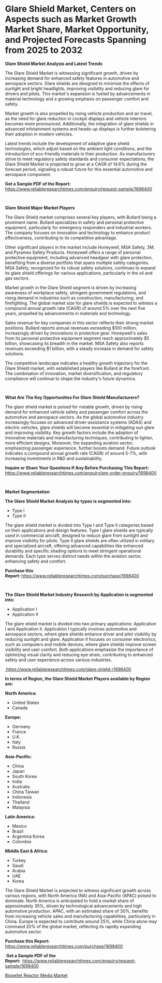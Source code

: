<p><h1>Glare Shield Market, Centers on Aspects such as Market Growth Market Share, Market Opportunity, and Projected Forecasts Spanning from 2025 to 2032</h1></p><p><strong>Glare Shield Market Analysis and Latest Trends</strong></p>
<p><p>The Glare Shield Market is witnessing significant growth, driven by increasing demand for enhanced safety features in automotive and aerospace sectors. Glare shields are designed to minimize the effects of sunlight and bright headlights, improving visibility and reducing glare for drivers and pilots. This market's expansion is fueled by advancements in material technology and a growing emphasis on passenger comfort and safety.</p><p>Market growth is also propelled by rising vehicle production and air travel, as the need for glare reduction in cockpit displays and vehicle interiors becomes more pronounced. Additionally, the integration of glare shields in advanced infotainment systems and heads-up displays is further bolstering their adoption in modern vehicles.</p><p>Latest trends include the development of adaptive glare shield technologies, which adjust based on the ambient light conditions, and the introduction of eco-friendly materials in their production. As manufacturers strive to meet regulatory safety standards and consumer expectations, the Glare Shield Market is projected to grow at a CAGR of 14.6% during the forecast period, signaling a robust future for this essential automotive and aerospace component.</p></p>
<p><strong>Get a Sample PDF of the Report:&nbsp;</strong> <a href="https://www.reliableresearchtimes.com/enquiry/request-sample/1698400?utm_campaign=2722&utm_medium=2&utm_source=Github&utm_content=ia&utm_term=27032025&utm_id=glare-shield">https://www.reliableresearchtimes.com/enquiry/request-sample/1698400</a></p>
<p>&nbsp;</p>
<p><strong>Glare Shield Major Market Players</strong></p>
<p><p>The Glare Shield market comprises several key players, with Bullard being a prominent name. Bullard specializes in safety and personal protective equipment, particularly for emergency responders and industrial workers. The company focuses on innovation and technology to enhance product effectiveness, contributing to its competitive advantage. </p><p>Other significant players in the market include Honeywell, MSA Safety, 3M, and Pyramex Safety Products. Honeywell offers a range of personal protective equipment, including advanced headgear with glare protection, benefiting from a diverse portfolio that spans multiple safety categories. MSA Safety, recognized for its robust safety solutions, continues to expand its glare shield offerings for various applications, particularly in the oil and gas sectors.</p><p>Market growth in the Glare Shield segment is driven by increasing awareness of workplace safety, stringent government regulations, and rising demand in industries such as construction, manufacturing, and firefighting. The global market size for glare shields is expected to witness a compound annual growth rate (CAGR) of around 5% over the next five years, propelled by advancements in materials and technology.</p><p>Sales revenue for key companies in this sector reflects their strong market positions. Bullard reports annual revenues exceeding $100 million, increasingly driven by innovations in protective gear. Honeywell's sales from its personal protective equipment segment reach approximately $5 billion, showcasing its breadth in the market. MSA Safety also reports revenues exceeding $1 billion, with a steady increase in demand for safety solutions.</p><p>The competitive landscape indicates a healthy growth trajectory for the Glare Shield market, with established players like Bullard at the forefront. The combination of innovation, market diversification, and regulatory compliance will continue to shape the industry's future dynamics.</p></p>
<p>&nbsp;</p>
<p><strong>What Are The Key Opportunities For Glare Shield Manufacturers?</strong></p>
<p><p>The glare shield market is poised for notable growth, driven by rising demand for enhanced vehicle safety and passenger comfort across the automotive and aerospace sectors. As the global automotive industry increasingly focuses on advanced driver-assistance systems (ADAS) and electric vehicles, glare shields will become essential in mitigating sun glare and improving visibility. Key growth factors include the adoption of innovative materials and manufacturing techniques, contributing to lighter, more efficient designs. Moreover, the expanding aviation sector, emphasizing passenger experience, further boosts demand. Future outlook indicates a compound annual growth rate (CAGR) of around 5-7%, with increasing investments in R&D and sustainability.</p></p>
<p><strong>Inquire or Share Your Questions If Any Before Purchasing This Report:</strong> <a href="https://www.reliableresearchtimes.com/enquiry/pre-order-enquiry/1698400?utm_campaign=2722&utm_medium=2&utm_source=Github&utm_content=ia&utm_term=27032025&utm_id=glare-shield">https://www.reliableresearchtimes.com/enquiry/pre-order-enquiry/1698400</a></p>
<p>&nbsp;</p>
<p><strong>Market Segmentation</strong></p>
<p><strong>The Glare Shield Market Analysis by types is segmented into:</strong></p>
<p><ul><li>Type I</li><li>Type II</li></ul></p>
<p><p>The glare shield market is divided into Type I and Type II categories based on their applications and design features. Type I glare shields are typically used in commercial aircraft, designed to reduce glare from sunlight and improve visibility for pilots. Type II glare shields are often utilized in military and specialized aircraft, offering advanced capabilities like enhanced durability and specific shading options to meet stringent operational demands. Each type serves distinct needs within the aviation sector, enhancing safety and comfort.</p></p>
<p><strong>Purchase this Report:&nbsp;</strong><a href="https://www.reliableresearchtimes.com/purchase/1698400?utm_campaign=2722&utm_medium=2&utm_source=Github&utm_content=ia&utm_term=27032025&utm_id=glare-shield">https://www.reliableresearchtimes.com/purchase/1698400</a></p>
<p>&nbsp;</p>
<p><strong>The Glare Shield Market Industry Research by Application is segmented into:</strong></p>
<p><ul><li>Application I</li><li>Application II</li></ul></p>
<p><p>The glare shield market is divided into two primary applications: Application I and Application II. Application I typically involves automotive and aerospace sectors, where glare shields enhance driver and pilot visibility by reducing sunlight and glare. Application II focuses on consumer electronics, such as computers and mobile devices, where glare shields improve screen visibility and user comfort. Both applications emphasize the importance of optimizing visual clarity and reducing eye strain, contributing to enhanced safety and user experience across various industries.</p></p>
<p><a href="https://www.reliableresearchtimes.com/glare-shield-r1698400?utm_campaign=2722&utm_medium=2&utm_source=Github&utm_content=ia&utm_term=27032025&utm_id=glare-shield">&nbsp;https://www.reliableresearchtimes.com/glare-shield-r1698400</a></p>
<p><strong>In terms of Region, the Glare Shield Market Players available by Region are:</strong></p>
<p>
    <p> <strong> North America: </strong>
        <ul>
            <li>United States</li>
            <li>Canada</li>
        </ul>
        </p> 
    <p> <strong> Europe: </strong>
        <ul>
            <li>Germany</li>
            <li>France</li>
            <li>U.K.</li>
            <li>Italy</li>
            <li>Russia</li>
        </ul>
        </p> 
    <p> <strong> Asia-Pacific: </strong>
        <ul>
            <li>China</li>
            <li>Japan</li>
            <li>South Korea</li>
            <li>India</li>
            <li>Australia</li>
            <li>China Taiwan</li>
            <li>Indonesia</li>
            <li>Thailand</li>
            <li>Malaysia</li>
        </ul>
        </p> 
    <p> <strong> Latin America: </strong>
        <ul>
            <li>Mexico</li>
            <li>Brazil</li>
            <li>Argentina Korea</li>
            <li>Colombia</li>
        </ul>
        </p> 
    <p> <strong> Middle East & Africa: </strong>
        <ul>
            <li>Turkey</li>
            <li>Saudi</li>
            <li>Arabia</li>
            <li>UAE</li>
            <li>Korea</li>
        </ul>
    </p>
    </p>
<p><p>The Glare Shield Market is projected to witness significant growth across various regions, with North America (NA) and Asia-Pacific (APAC) poised to dominate. North America is anticipated to hold a market share of approximately 35%, driven by technological advancements and high automotive production. APAC, with an estimated share of 30%, benefits from increasing vehicle sales and manufacturing capabilities, particularly in China. Europe is expected to contribute around 25%, while China alone may command 20% of the global market, reflecting its rapidly expanding automotive sector.</p></p>
<p><strong>Purchase this Report: </strong><a href="https://www.reliableresearchtimes.com/purchase/1698400?utm_campaign=2722&utm_medium=2&utm_source=Github&utm_content=ia&utm_term=27032025&utm_id=glare-shield">https://www.reliableresearchtimes.com/purchase/1698400</a></p>
<p>&nbsp;<strong>Get a Sample PDF of the Report:&nbsp;&nbsp;</strong><a href="https://www.reliableresearchtimes.com/enquiry/request-sample/1698400?utm_campaign=2722&utm_medium=2&utm_source=Github&utm_content=ia&utm_term=27032025&utm_id=glare-shield">https://www.reliableresearchtimes.com/enquiry/request-sample/1698400</a></p>
<p><strong></strong></p>
<p><p><a href="https://github.com/ezahdyre/Market-Research-Report-List-1/blob/main/biopellet-reactor-media-market.md?utm_campaign=2722&utm_medium=2&utm_source=Github&utm_content=ia&utm_term=27032025&utm_id=glare-shield">Biopellet Reactor Media Market</a></p></p>